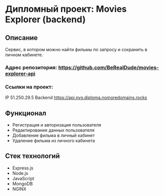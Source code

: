 # Дипломный проект: Movies Explorer (backend)

## Описание
Сервис, в котором можно найти фильмы по запросу и сохранить в личном кабинете.

### Адрес репозитория: https://github.com/BeRealDude/movies-explorer-api
### Ссылки на проект: 
IP 51.250.29.5
Backend https://api.nvs.diploma.nomoredomains.rocks

## Функционал
* Регистрация и авторизация пользователя
* Редактирование данных пользователя
* Добавление фильма в личный кабинет
* Удаление фильма из личного кабинета

## Стек технологий
* Express.js
* Node.js
* JavaScript
* MongoDB
* NGINX
